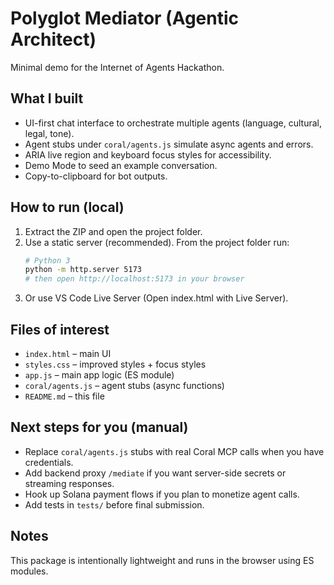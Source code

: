# Polyglot Mediator (Agentic Architect)

Minimal demo for the Internet of Agents Hackathon.

## What I built
- UI-first chat interface to orchestrate multiple agents (language, cultural, legal, tone).
- Agent stubs under `coral/agents.js` simulate async agents and errors.
- ARIA live region and keyboard focus styles for accessibility.
- Demo Mode to seed an example conversation.
- Copy-to-clipboard for bot outputs.

## How to run (local)
1. Extract the ZIP and open the project folder.
2. Use a static server (recommended). From the project folder run:
   ```bash
   # Python 3
   python -m http.server 5173
   # then open http://localhost:5173 in your browser
   ```
3. Or use VS Code Live Server (Open index.html with Live Server).

## Files of interest
- `index.html` – main UI
- `styles.css` – improved styles + focus styles
- `app.js` – main app logic (ES module)
- `coral/agents.js` – agent stubs (async functions)
- `README.md` – this file

## Next steps for you (manual)
- Replace `coral/agents.js` stubs with real Coral MCP calls when you have credentials.
- Add backend proxy `/mediate` if you want server-side secrets or streaming responses.
- Hook up Solana payment flows if you plan to monetize agent calls.
- Add tests in `tests/` before final submission.

## Notes
This package is intentionally lightweight and runs in the browser using ES modules.
